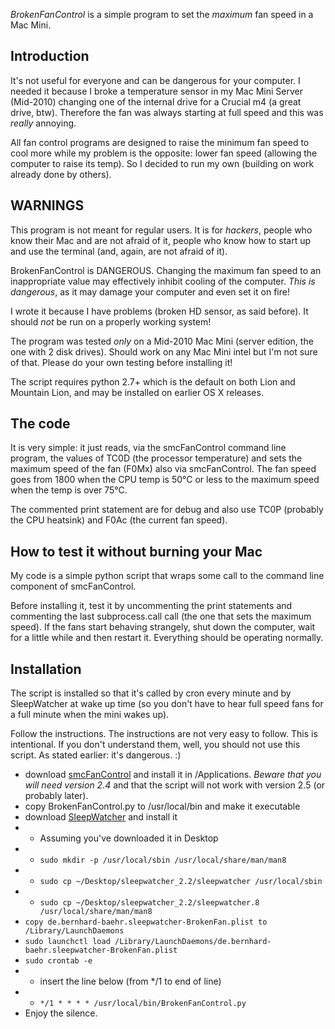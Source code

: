 *BrokenFanControl* is a simple program to set the _maximum_ fan speed in a Mac Mini.

Introduction
------------
It's not useful for everyone and can be dangerous for your computer. I needed it because I broke a temperature sensor in my Mac Mini Server (Mid-2010) changing one of the internal drive for a Crucial m4 (a great drive, btw). Therefore the fan was always starting at full speed and this was _really_ annoying.

All fan control programs are designed to raise the minimum fan speed to cool more while my problem is the opposite: lower fan speed (allowing the computer to raise its temp). So I decided to run my own (building on work already done by others).

WARNINGS
--------
This program is not meant for regular users. It is for _hackers_, people who know their Mac and are not afraid of it, people who know how to start up and use the terminal (and, again, are not afraid of it).

BrokenFanControl is DANGEROUS. Changing the maximum fan speed to an inappropriate value may effectively inhibit cooling of the computer. *This is dangerous*, as it may damage your computer and even set it on fire!

I wrote it because I have problems (broken HD sensor, as said before). It should *not* be run on a properly working system!

The program was tested _only_ on a Mid-2010 Mac Mini (server edition, the one with 2 disk drives). Should work on any Mac Mini intel but I'm not sure of that.  Please do your own testing before installing it!

The script requires python 2.7+ which is the default on both Lion and Mountain Lion, and may be installed on earlier OS X releases.

The code
--------
It is very simple: it just reads, via the smcFanControl command line program, the values of TC0D (the processor temperature) and sets the maximum speed of the fan (F0Mx) also via smcFanControl. The fan speed goes from 1800 when the CPU temp is 50°C or less to the maximum speed when the temp is over 75°C.

The commented print statement are for debug and also use TC0P (probably the CPU heatsink) and F0Ac (the current fan speed).

How to test it without burning your Mac
---------------------------------------
My code is a simple python script that wraps some call to the command line component of smcFanControl.

Before installing it, test it by uncommenting the print statements and commenting the last subprocess.call call (the one that sets the maximum speed). If the fans start behaving strangely, shut down the computer, wait for a little while and then restart it.  Everything should be operating normally.

Installation
------------
The script is installed so that it's called by cron every minute and by SleepWatcher at wake up time (so you don't have to hear full speed fans for a full minute when the mini wakes up).

Follow the instructions. The instructions are not very easy to follow. This is intentional. If you don't understand them, well, you should not use this script. As stated earlier: it's dangerous. :)

* download [smcFanControl](http://www.eidac.de/) and install it in /Applications. *Beware that you will need version 2.4* and that the script will not work with version 2.5 (or probably later).
* copy BrokenFanControl.py to /usr/local/bin and make it executable
* download [SleepWatcher](http://www.bernhard-baehr.de/) and install it
* * Assuming you've downloaded it in Desktop
* * `sudo mkdir -p /usr/local/sbin /usr/local/share/man/man8`
* * `sudo cp ~/Desktop/sleepwatcher_2.2/sleepwatcher /usr/local/sbin`
* * `sudo cp ~/Desktop/sleepwatcher_2.2/sleepwatcher.8 /usr/local/share/man/man8`
* `copy de.bernhard-baehr.sleepwatcher-BrokenFan.plist to /Library/LaunchDaemons`
* `sudo launchctl load /Library/LaunchDaemons/de.bernhard-baehr.sleepwatcher-BrokenFan.plist`
* `sudo crontab -e`
* * insert the line below (from */1 to end of line)
* * `*/1 * * * * /usr/local/bin/BrokenFanControl.py`
* Enjoy the silence.


